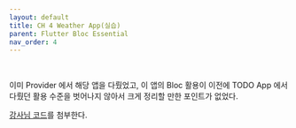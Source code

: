 ```yaml
---
layout: default
title: CH 4 Weather App(실습)
parent: Flutter Bloc Essential
nav_order: 4
---
```


<br>

이미 Provider 에서 해당 앱을 다뤘었고, 이 앱의 Bloc 활용이 이전에 TODO App 에서 다뤘던 활용 수준을 벗어나지 않아서 크게 정리할 만한 포인트가 없었다.

[강사님 코드](https://github.com/lightlitebug/open_weather_bloc_listener)를 첨부한다.
